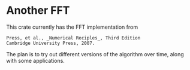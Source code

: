 # Another FFT 

This crate currently has the FFT implementation from

```text
Press, et al., _Numerical Reciples_, Third Edition
Cambridge University Press, 2007.
```

The plan is to try out different versions of the algorithm
over time, along with some applications.

